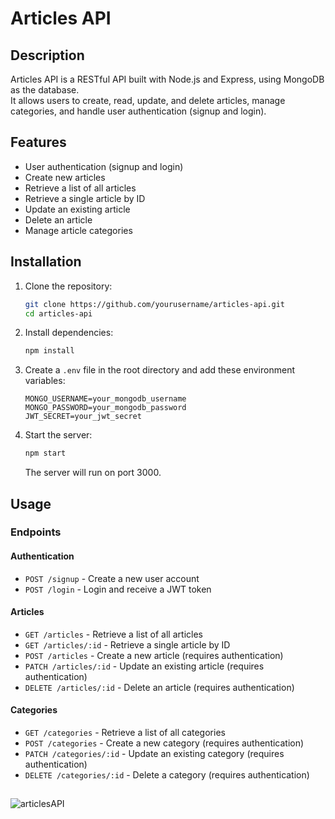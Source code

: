 # Articles API

## Description

Articles API is a RESTful API built with Node.js and Express, using MongoDB as the database.<br> It allows users to create, read, update, and delete articles, manage categories, and handle user authentication (signup and login).

## Features

- User authentication (signup and login)
- Create new articles
- Retrieve a list of all articles
- Retrieve a single article by ID
- Update an existing article
- Delete an article
- Manage article categories

## Installation

1. Clone the repository:

   ```sh
   git clone https://github.com/yourusername/articles-api.git
   cd articles-api
   ```

2. Install dependencies:

   ```sh
   npm install
   ```

3. Create a `.env` file in the root directory and add these environment variables:

   ```
   MONGO_USERNAME=your_mongodb_username
   MONGO_PASSWORD=your_mongodb_password
   JWT_SECRET=your_jwt_secret
   ```

4. Start the server:
   ```sh
   npm start
   ```

   The server will run on port 3000.

## Usage

### Endpoints

#### Authentication

- `POST /signup` - Create a new user account
- `POST /login` - Login and receive a JWT token

#### Articles

- `GET /articles` - Retrieve a list of all articles
- `GET /articles/:id` - Retrieve a single article by ID
- `POST /articles` - Create a new article (requires authentication)
- `PATCH /articles/:id` - Update an existing article (requires authentication)
- `DELETE /articles/:id` - Delete an article (requires authentication)

#### Categories

- `GET /categories` - Retrieve a list of all categories
- `POST /categories` - Create a new category (requires authentication)
- `PATCH /categories/:id` - Update an existing category (requires authentication)
- `DELETE /categories/:id` - Delete a category (requires authentication)
##
![articlesAPI](https://github.com/user-attachments/assets/5a621419-9d58-41a2-96d9-856e3f1d15f0)
